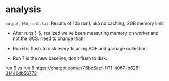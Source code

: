 # analysis
`output_10b_run1.txt`: Results of 10b run1, aka no caching, 2GB memory limit

* After runs 1-5, realized we've been measuring memory on worker and not the GCS. need to change that!!

* Run 6 is flush to disk every 1s using AOF and garbage collection
* Run 7 is the new baseline, don't flush to disk.

run 6 vs run 8 https://chatgpt.com/c/76bd6aef-f711-4067-b626-31446db56773